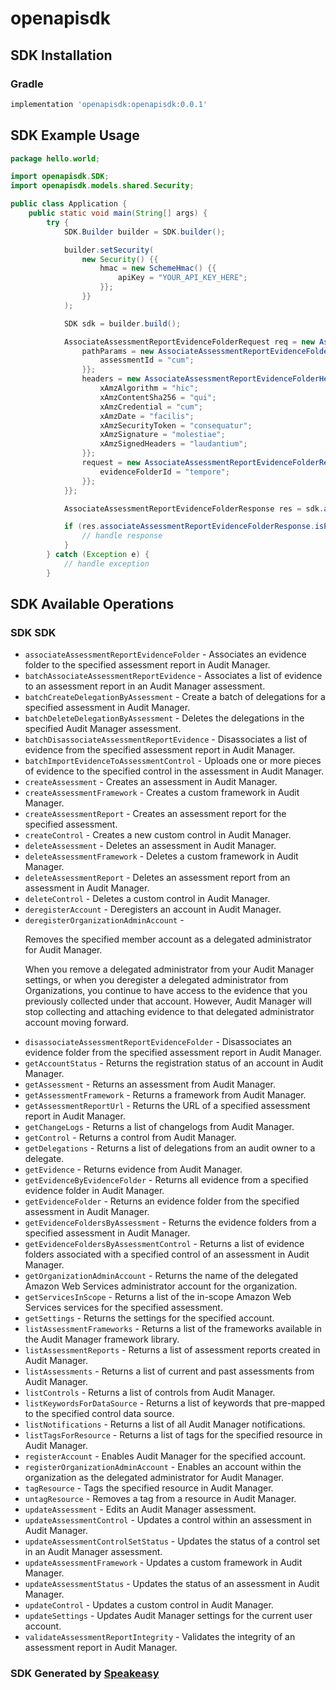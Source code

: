 # openapisdk

<!-- Start SDK Installation -->
## SDK Installation

### Gradle

```groovy
implementation 'openapisdk:openapisdk:0.0.1'
```
<!-- End SDK Installation -->

## SDK Example Usage
<!-- Start SDK Example Usage -->
```java
package hello.world;

import openapisdk.SDK;
import openapisdk.models.shared.Security;

public class Application {
    public static void main(String[] args) {
        try {
            SDK.Builder builder = SDK.builder();

            builder.setSecurity(
                new Security() {{
                    hmac = new SchemeHmac() {{
                        apiKey = "YOUR_API_KEY_HERE";
                    }};
                }}
            );

            SDK sdk = builder.build();

            AssociateAssessmentReportEvidenceFolderRequest req = new AssociateAssessmentReportEvidenceFolderRequest() {{
                pathParams = new AssociateAssessmentReportEvidenceFolderPathParams() {{
                    assessmentId = "cum";
                }};
                headers = new AssociateAssessmentReportEvidenceFolderHeaders() {{
                    xAmzAlgorithm = "hic";
                    xAmzContentSha256 = "qui";
                    xAmzCredential = "cum";
                    xAmzDate = "facilis";
                    xAmzSecurityToken = "consequatur";
                    xAmzSignature = "molestiae";
                    xAmzSignedHeaders = "laudantium";
                }};
                request = new AssociateAssessmentReportEvidenceFolderRequestBody() {{
                    evidenceFolderId = "tempore";
                }};
            }};

            AssociateAssessmentReportEvidenceFolderResponse res = sdk.associateAssessmentReportEvidenceFolder(req);

            if (res.associateAssessmentReportEvidenceFolderResponse.isPresent()) {
                // handle response
            }
        } catch (Exception e) {
            // handle exception
        }
```
<!-- End SDK Example Usage -->

<!-- Start SDK Available Operations -->
## SDK Available Operations

### SDK SDK

* `associateAssessmentReportEvidenceFolder` -  Associates an evidence folder to the specified assessment report in Audit Manager. 
* `batchAssociateAssessmentReportEvidence` -  Associates a list of evidence to an assessment report in an Audit Manager assessment. 
* `batchCreateDelegationByAssessment` -  Create a batch of delegations for a specified assessment in Audit Manager. 
* `batchDeleteDelegationByAssessment` -  Deletes the delegations in the specified Audit Manager assessment. 
* `batchDisassociateAssessmentReportEvidence` -  Disassociates a list of evidence from the specified assessment report in Audit Manager. 
* `batchImportEvidenceToAssessmentControl` -  Uploads one or more pieces of evidence to the specified control in the assessment in Audit Manager. 
* `createAssessment` -  Creates an assessment in Audit Manager. 
* `createAssessmentFramework` -  Creates a custom framework in Audit Manager. 
* `createAssessmentReport` -  Creates an assessment report for the specified assessment. 
* `createControl` -  Creates a new custom control in Audit Manager. 
* `deleteAssessment` -  Deletes an assessment in Audit Manager. 
* `deleteAssessmentFramework` -  Deletes a custom framework in Audit Manager. 
* `deleteAssessmentReport` -  Deletes an assessment report from an assessment in Audit Manager. 
* `deleteControl` -  Deletes a custom control in Audit Manager. 
* `deregisterAccount` -  Deregisters an account in Audit Manager. 
* `deregisterOrganizationAdminAccount` - <p>Removes the specified member account as a delegated administrator for Audit Manager. </p> <important> <p>When you remove a delegated administrator from your Audit Manager settings, or when you deregister a delegated administrator from Organizations, you continue to have access to the evidence that you previously collected under that account. However, Audit Manager will stop collecting and attaching evidence to that delegated administrator account moving forward.</p> </important>
* `disassociateAssessmentReportEvidenceFolder` -  Disassociates an evidence folder from the specified assessment report in Audit Manager. 
* `getAccountStatus` -  Returns the registration status of an account in Audit Manager. 
* `getAssessment` -  Returns an assessment from Audit Manager. 
* `getAssessmentFramework` -  Returns a framework from Audit Manager. 
* `getAssessmentReportUrl` -  Returns the URL of a specified assessment report in Audit Manager. 
* `getChangeLogs` -  Returns a list of changelogs from Audit Manager. 
* `getControl` -  Returns a control from Audit Manager. 
* `getDelegations` -  Returns a list of delegations from an audit owner to a delegate. 
* `getEvidence` -  Returns evidence from Audit Manager. 
* `getEvidenceByEvidenceFolder` -  Returns all evidence from a specified evidence folder in Audit Manager. 
* `getEvidenceFolder` -  Returns an evidence folder from the specified assessment in Audit Manager. 
* `getEvidenceFoldersByAssessment` -  Returns the evidence folders from a specified assessment in Audit Manager. 
* `getEvidenceFoldersByAssessmentControl` -  Returns a list of evidence folders associated with a specified control of an assessment in Audit Manager. 
* `getOrganizationAdminAccount` -  Returns the name of the delegated Amazon Web Services administrator account for the organization. 
* `getServicesInScope` -  Returns a list of the in-scope Amazon Web Services services for the specified assessment. 
* `getSettings` -  Returns the settings for the specified account. 
* `listAssessmentFrameworks` -  Returns a list of the frameworks available in the Audit Manager framework library. 
* `listAssessmentReports` -  Returns a list of assessment reports created in Audit Manager. 
* `listAssessments` -  Returns a list of current and past assessments from Audit Manager. 
* `listControls` -  Returns a list of controls from Audit Manager. 
* `listKeywordsForDataSource` -  Returns a list of keywords that pre-mapped to the specified control data source. 
* `listNotifications` -  Returns a list of all Audit Manager notifications. 
* `listTagsForResource` -  Returns a list of tags for the specified resource in Audit Manager. 
* `registerAccount` -  Enables Audit Manager for the specified account. 
* `registerOrganizationAdminAccount` -  Enables an account within the organization as the delegated administrator for Audit Manager. 
* `tagResource` -  Tags the specified resource in Audit Manager. 
* `untagResource` -  Removes a tag from a resource in Audit Manager. 
* `updateAssessment` -  Edits an Audit Manager assessment. 
* `updateAssessmentControl` -  Updates a control within an assessment in Audit Manager. 
* `updateAssessmentControlSetStatus` -  Updates the status of a control set in an Audit Manager assessment. 
* `updateAssessmentFramework` -  Updates a custom framework in Audit Manager. 
* `updateAssessmentStatus` -  Updates the status of an assessment in Audit Manager. 
* `updateControl` -  Updates a custom control in Audit Manager. 
* `updateSettings` -  Updates Audit Manager settings for the current user account. 
* `validateAssessmentReportIntegrity` -  Validates the integrity of an assessment report in Audit Manager. 

<!-- End SDK Available Operations -->

### SDK Generated by [Speakeasy](https://docs.speakeasyapi.dev/docs/using-speakeasy/client-sdks)
